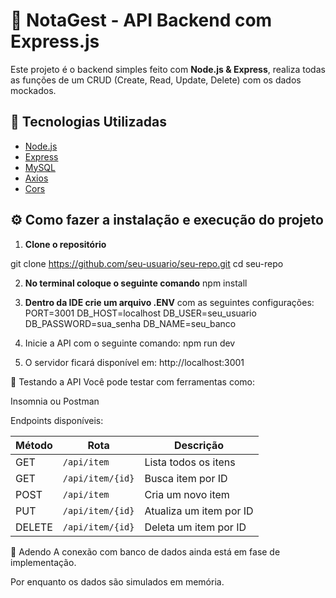 # 📝 NotaGest - API Backend com Express.js

Este projeto é o backend simples feito com **Node.js & Express**, realiza todas as funções de um CRUD (Create, Read, Update, Delete) com os dados mockados.

## 🚀 Tecnologias Utilizadas

- [Node.js](https://nodejs.org/)
- [Express](https://expressjs.com/)
- [MySQL](https://www.mysql.com/)
- [Axios](https://axios-http.com/)
- [Cors](https://expressjs.com/en/resources/middleware/cors.html)

## ⚙️ Como fazer a instalação e execução do projeto

1. **Clone o repositório**

git clone https://github.com/seu-usuario/seu-repo.git
cd seu-repo

2. **No terminal coloque o seguinte comando**
npm install

3. **Dentro da IDE crie um arquivo .ENV** com as seguintes configurações:
PORT=3001
DB_HOST=localhost
DB_USER=seu_usuario
DB_PASSWORD=sua_senha
DB_NAME=seu_banco

4. Inicie a API com o seguinte comando:
npm run dev

5. O servidor ficará disponível em: http://localhost:3001

🧪 Testando a API
Você pode testar com ferramentas como:

Insomnia ou Postman

Endpoints disponíveis:

| Método  | Rota              | Descrição                   |
|---------|-------------------|-----------------------------|
| GET     | `/api/item`       | Lista todos os itens        |
| GET     | `/api/item/{id}`  | Busca item por ID           |
| POST    | `/api/item`       | Cria um novo item           |
| PUT     | `/api/item/{id}`  | Atualiza um item por ID     |
| DELETE  | `/api/item/{id}`  | Deleta um item por ID       |


📌 Adendo
A conexão com banco de dados ainda está em fase de implementação.

Por enquanto os dados são simulados em memória.



